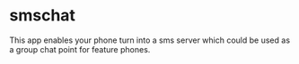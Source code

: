 # smschat
This app enables your phone turn into a sms server which could be used as a group chat point for feature phones.
